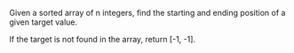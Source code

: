 Given a sorted array of n integers, find the starting and ending position of a given target value.

If the target is not found in the array, return [-1, -1].
